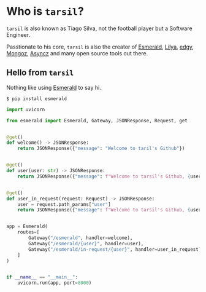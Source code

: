 # Who is `tarsil`?

`tarsil` is also known as Tiago Silva, not the football player but a Software Engineer.

Passtionate to his core, `tarsil` is also the creator of [Esmerald][esmerald], [Lilya][lilya],
[edgy][edgy], [Mongoz][mongoz], [Asyncz][asyncz] and many open source tools out there.

## Hello from `tarsil`

Nothing like using [Esmerald][esmerald] to say hi.

```shell
$ pip install esmerald
```

```python
import uvicorn

from esmerald import Esmerald, Gateway, JSONResponse, Request, get


@get()
def welcome() -> JSONResponse:
    return JSONResponse({"message": "Welcome to taril's Github"})


@get()
def user(user: str) -> JSONResponse:
    return JSONResponse({"message": f"Welcome to tarsil's Github, {user}"})


@get()
def user_in_request(request: Request) -> JSONResponse:
    user = request.path_params["user"]
    return JSONResponse({"message": f"Welcome to tarsil's Github, {user}"})


app = Esmerald(
    routes=[
        Gateway("/esmerald", handler=welcome),
        Gateway("/esmerald/{user}", handler=user),
        Gateway("/esmerald/in-request/{user}", handler=user_in_request),
    ]
)


if __name__ == "__main__":
    uvicorn.run(app, port=8000)
```

[esmerald]: https://esmerald.dev
[lilya]: https://lilya.dev
[edgy]: https://edgy.dymmond.com
[mongoz]: https://mongoz.dymmond.com
[asyncz]: https://asyncz.dymmond.com